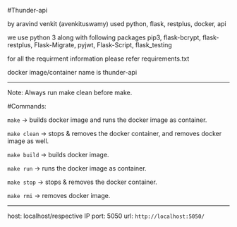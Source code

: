 #Thunder-api

by aravind venkit (avenkituswamy)
used python, flask, restplus, docker, api

we use python 3 along with following packages
pip3, flask-bcrypt, flask-restplus, Flask-Migrate, pyjwt, Flask-Script, flask_testing

for all the requirment information please refer requirements.txt

docker image/container name is thunder-api

----------------------------------------------------------------------------
Note: Always run make clean before make.

#Commands:

`make` -> builds docker image and runs the docker image as container.

`make clean` -> stops & removes the docker container, and removes docker image as well.

`make build` -> builds docker image.

`make run` -> runs the docker image as container.

`make stop` -> stops & removes the docker container.

`make rmi` -> removes docker image.

-----------------------------------------------------------------------------

host: localhost/respective IP
port: 5050
url: `http://localhost:5050/`